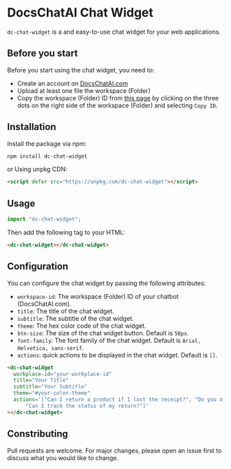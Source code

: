 # DocsChatAI Chat Widget

`dc-chat-widget` is a and easy-to-use chat widget for your web applications.

## Before you start

Before you start using the chat widget, you need to:

- Create an account on [DocsChatAI.com](https://docschatai.com) 
- Upload at least one file the workspace (Folder)
- Copy the workspace (Folder) ID from [this page](https://docschatai.com/workspaces) by clicking on the three dots on the right side of the workspace (Folder) and selecting `Copy ID`.

## Installation

Install the package via npm:

```sh
npm install dc-chat-widget
```

or Using unpkg CDN:

```html
<script defer src="https://unpkg.com/dc-chat-widget"></script>
```

## Usage

```javascript
import "dc-chat-widget";
```

Then add the following tag to your HTML:

```html
<dc-chat-widget></dc-chat-widget>
```

## Configuration

You can configure the chat widget by passing the following attributes:

- `workspace-id`: The workspace (Folder) ID of your chatbot (DocsChatAI.com).
- `title`: The title of the chat widget.
- `subtitle`: The subtitle of the chat widget.
- `theme`: The hex color code of the chat widget.
- `btn-size`: The size of the chat widget button. Default is `50px`.
- `font-family`: The font family of the chat widget. Default is `Arial, Helvetica, sans-serif`.
- `actions`: quick actions to be displayed in the chat widget. Default is `[]`.

```html
<dc-chat-widget
  workplace-id="your-workplace-id"
  title="Your Title"
  subtitle="Your Subtitle"
  theme="#your-color-theme"
  actions='["Can I return a product if I lost the receipt?", "Do you offer in-store returns?", 
      "Can I track the status of my return?"]'
></dc-chat-widget>
```

## Constributing

Pull requests are welcome. For major changes, please open an issue first to discuss what you would like to change.
